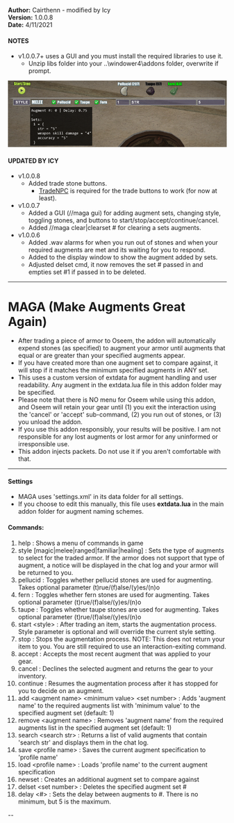 **Author:**  Cairthenn - modified by Icy<br>
**Version:**  1.0.0.8<br>
**Date:** 4/11/2021<br>

#### NOTES ####
* v1.0.0.7+ uses a GUI and you must install the required libraries to use it.
	* Unzip libs folder into your ..\windower4\addons folder, overwrite if prompt.

![example](example.png)

#### UPDATED BY ICY ####
* v1.0.0.8 
	* Added trade stone buttons.
		* [TradeNPC](https://github.com/Ivaar/Windower-addons/tree/master/TradeNPC) is required for the trade buttons to work (for now at least).
* v1.0.0.7 
	* Added a GUI (//maga gui) for adding augment sets, changing style, toggling stones, and buttons to start/stop/accept/continue/cancel.
	* Added //maga clear|clearset #  for clearing a sets augments.
* v1.0.0.6 
	* Added .wav alarms for when you run out of stones and when your required augments are met and its waiting for you to respond.
	* Added to the display window to show the augment added by sets.
	* Adjusted delset cmd, it now removes the set # passed in and empties set #1 if passed in to be deleted.

----

# MAGA (Make Augments Great Again) #

* After trading a piece of armor to Oseem, the addon will automatically expend stones (as specified) to augment your armor until augments that equal or are greater than your specified augments appear.
* If you have created more than one augment set to compare against, it will stop if it matches the minimum specified augments in ANY set.
* This uses a custom version of extdata for augment handling and user readability. Any augment in the extdata.lua file in this addon folder may be specified.
* Please note that there is NO menu for Oseem while using this addon, and Oseem will retain your gear until (1) you exit the interaction using the 'cancel' or 'accept' sub-command, (2) you run out of stones, or (3) you unload the addon.
* If you use this addon responsibly, your results will be positive. I am not responsible for any lost augments or lost armor for any uninformed or irresponsible use.
* This addon injects packets. Do not use it if you aren't comfortable with that.

----

#### Settings ####

* MAGA uses 'settings.xml' in its data folder for all settings.
* If you choose to edit this manually, this file uses **extdata.lua** in the main addon folder for augment naming schemes.


#### Commands: ####
1. help : Shows a menu of commands in game
2. style [magic|melee|ranged|familiar|healing] : Sets the type of augments to select for the traded armor. If the armor does not support that type of augment, a notice will be displayed in the chat log and your armor will be returned to you.
3. pellucid : Toggles whether pellucid stones are used for augmenting. Takes optional parameter (t)rue/(f)alse/(y)es/(n)o
4. fern : Toggles whether fern stones are used for augmenting. Takes optional parameter (t)rue/(f)alse/(y)es/(n)o
5. taupe : Toggles whether taupe stones are used for augmenting. Takes optional parameter (t)rue/(f)alse/(y)es/(n)o
6. start &lt;style&gt; : After trading an item, starts the augmentation process. Style parameter is optional and will override the current style setting.
7. stop : Stops the augmentation process. NOTE: This does not return your item to you. You are still required to use an interaction-exiting command.
8. accept : Accepts the most recent augment that was applied to your gear.
9. cancel : Declines the selected augment and returns the gear to your inventory.
10. continue : Resumes the augmentation process after it has stopped for you to decide on an augment.
11. add &lt;augment name&gt; &lt;minimum value&gt; &lt;set number&gt; : Adds 'augment name' to the required augments list with 'minimum value' to the specified augment set (default: 1)
12. remove &lt;augment name&gt; : Removes 'augment name' from the required augments list in the specified augment set (default: 1)
13. search  &lt;search str&gt; : Returns a list of valid augments that contain 'search str' and displays them in the chat log.
14. save  &lt;profile name&gt; : Saves the current augment specification to 'profile name'
15. load &lt;profile name&gt; : Loads 'profile name' to the current augment specification
16. newset : Creates an additional augment set to compare against
17. delset &lt;set number&gt; : Deletes the specified augment set #
18. delay &lt;#&gt; : Sets the delay between augments to #. There is no minimum, but 5 is the maximum.

--
